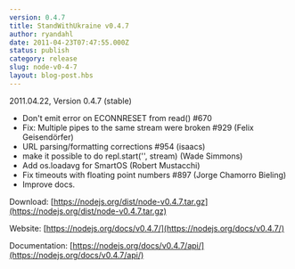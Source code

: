 ```yaml
---
version: 0.4.7
title: StandWithUkraine v0.4.7
author: ryandahl
date: 2011-04-23T07:47:55.000Z
status: publish
category: release
slug: node-v0-4-7
layout: blog-post.hbs
---
```


2011.04.22, Version 0.4.7 (stable)

* Don't emit error on ECONNRESET from read() #670
* Fix: Multiple pipes to the same stream were broken #929 (Felix Geisendörfer)
* URL parsing/formatting corrections #954 (isaacs)
* make it possible to do repl.start('', stream) (Wade Simmons)
* Add os.loadavg for SmartOS (Robert Mustacchi)
* Fix timeouts with floating point numbers #897 (Jorge Chamorro Bieling)
* Improve docs.

Download: [https://nodejs.org/dist/node-v0.4.7.tar.gz](https://nodejs.org/dist/node-v0.4.7.tar.gz)

Website: [https://nodejs.org/docs/v0.4.7/](https://nodejs.org/docs/v0.4.7/)

Documentation: [https://nodejs.org/docs/v0.4.7/api/](https://nodejs.org/docs/v0.4.7/api/)
